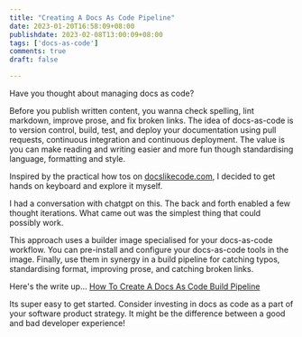 ```yaml
---
title: "Creating A Docs As Code Pipeline"
date: 2023-01-20T16:58:09+08:00
publishdate: 2023-02-08T13:00:09+08:00
tags: ['docs-as-code']
comments: true
draft: false

---
```


Have you thought about managing docs as code?

Before you publish written content, you wanna check spelling, lint markdown, improve prose, and fix broken links. The idea of docs-as-code is to version control, build, test, and deploy your documentation using pull requests, continuous integration and continuous deployment. The value is you can make reading and writing easier and more fun though standardising language, formatting and style.

Inspired by the practical how tos on [docslikecode.com](https://www.docslikecode.com/), I decided to get hands on keyboard and explore it myself.

I had a conversation with chatgpt on this. The back and forth enabled a few thought iterations. What came out was the simplest thing that could possibly work.

This approach uses a builder image specialised for your docs-as-code workflow. You can pre-install and configure your docs-as-code tools in the image. Finally, use them in synergy in a build pipeline for catching typos, standardising format, improving prose, and catching broken links.

Here's the write up... [How To Create A Docs As Code Build Pipeline](../../how-to/create-a-docs-as-code-build-pipeline/)

Its super easy to get started. Consider investing in docs as code as a part of your software product strategy. It might be the difference between a good and bad developer experience!

